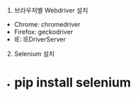 1. 브라우저별 Webdriver 설치
- Chrome: chromedriver
- Firefox: geckodriver
- IE: IEDriverServer

2. Selenium 설치
- # pip install selenium
